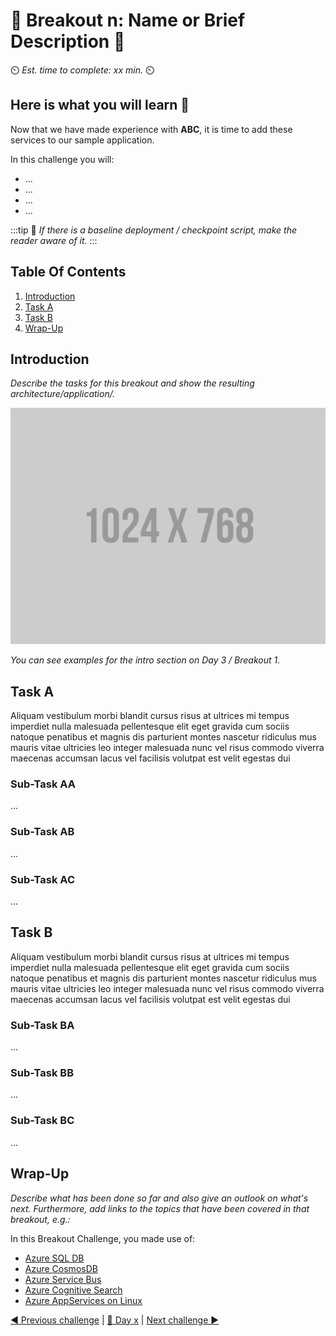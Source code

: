 # 💎 Breakout n: Name or Brief Description 💎

⏲️ *Est. time to complete: xx min.* ⏲️

## Here is what you will learn 🎯

Now that we have made experience with **ABC**, it is time to add these services to our sample application.

In this challenge you will:

- ...
- ...
- ...
- ...

:::tip
📝 _If there is a baseline deployment / checkpoint script, make the reader aware of it._
:::

## Table Of Contents

1. [Introduction](#introduction)
2. [Task A](#task-a)
3. [Task B](#task-b)
4. [Wrap-Up](#wrap-up)

## Introduction

_Describe the tasks for this breakout and show the resulting architecture/application/._

![Architecture Day n - Breakout 1](./images/placeholder.png "Architecture Day n - Breakout 1")

_You can see examples for the intro section on Day 3 / Breakout 1._

## Task A

Aliquam vestibulum morbi blandit cursus risus at ultrices mi tempus imperdiet nulla malesuada pellentesque elit eget gravida cum sociis natoque penatibus et magnis dis parturient montes nascetur ridiculus mus mauris vitae ultricies leo integer malesuada nunc vel risus commodo viverra maecenas accumsan lacus vel facilisis volutpat est velit egestas dui

### Sub-Task AA

...

### Sub-Task AB

...

### Sub-Task AC

...

## Task B

Aliquam vestibulum morbi blandit cursus risus at ultrices mi tempus imperdiet nulla malesuada pellentesque elit eget gravida cum sociis natoque penatibus et magnis dis parturient montes nascetur ridiculus mus mauris vitae ultricies leo integer malesuada nunc vel risus commodo viverra maecenas accumsan lacus vel facilisis volutpat est velit egestas dui

### Sub-Task BA

...

### Sub-Task BB

...

### Sub-Task BC

...

## Wrap-Up

_Describe what has been done so far and also give an outlook on what's next. Furthermore, add links to the topics that have been covered in that breakout, e.g.:_

In this Breakout Challenge, you made use of:

- [Azure SQL DB](https://docs.microsoft.com/azure/azure-sql/)
- [Azure CosmosDB](https://docs.microsoft.com/azure/cosmos-db/)
- [Azure Service Bus](https://docs.microsoft.com/azure/service-bus-messaging/)
- [Azure Cognitive Search](https://docs.microsoft.com/azure/search/)
- [Azure AppServices on Linux](https://docs.microsoft.com/azure/app-service/)

[◀ Previous challenge](./challenge-n.md) | [🔼 Day x](../README.md) | [Next challenge ▶](./challenge-n+1.md)
